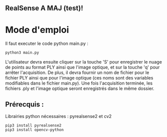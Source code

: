 ## RealSense A MAJ (test)!

# Mode d'emploi 

Il faut executer le code python main.py :
```console
python3 main.py
```

L'utilisateur devra ensuite cliquer sur la touche 'S' pour enregistrer le nuage de points au format PLY ainsi que l'image optique,
et sur la touche 'q' pour arrêter l'acquisition. De plus, il devra fournir un nom de fichier pour le fichier PLY ainsi que pour l'image optique (ces noms sont des variables modifiables dans le fichier main.py). Une fois l'acquisition terminée, les fichiers .ply et l'image optique seront enregistrés dans le même dossier.

## Prérecquis :
Librairies python nécessaires : pyrealsense2 et cv2
```console
pip3 install pyrealsense2
pip3 install opencv-python
```
